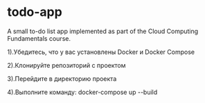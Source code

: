 # todo-app
 A small to-do list app implemented as part of the Cloud Computing Fundamentals course.

1).Убедитесь, что у вас установлены Docker и Docker Compose

2).Клонируйте репозиторий с проектом

3).Перейдите в директорию проекта

4).Выполните команду: docker-compose up --build
